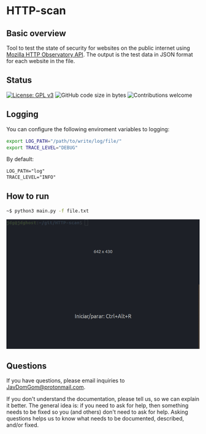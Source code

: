 # HTTP-scan

## Basic overview

Tool to test the state of security for websites on the public internet using [Mozilla HTTP Observatory API](https://github.com/mozilla/http-observatory/blob/master/httpobs/docs/api.md). The output is the test data in JSON format for each website in the file.

## Status

[![License: GPL v3](https://img.shields.io/badge/License-GPLv3-brightgreen.svg)](https://www.gnu.org/licenses/gpl-3.0)
![GitHub code size in bytes](https://img.shields.io/github/languages/code-size/JavDomGom/HTTP-scan)
![Contributions welcome](https://img.shields.io/badge/contributions-welcome-brightgreen.svg)

## Logging

You can configure the following enviroment variables to logging:

```bash
export LOG_PATH="/path/to/write/log/file/"
export TRACE_LEVEL="DEBUG"
```

By default:

```
LOG_PATH="log"
TRACE_LEVEL="INFO"
```

## How to run

```bash
~$ python3 main.py -f file.txt
```

<p align="center"><img src="https://github.com/JavDomGom/HTTP-scan/blob/main/img/http-scan_example.gif"></p>

## Questions

If you have questions, please email inquiries to JavDomGom@protonmail.com.

If you don't understand the documentation, please tell us, so we can explain it better. The general idea is: if you need to ask for help, then something needs to be fixed so you (and others) don't need to ask for help. Asking questions helps us to know what needs to be documented, described, and/or fixed.
